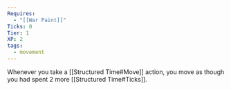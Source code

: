 ```yaml
---
Requires:
  - "[[War Paint]]"
Ticks: 0
Tier: 1
XP: 2
tags:
  - movement
---
```

Whenever you take a [[Structured Time#Move]] action, you move as though you had spent 2 more [[Structured Time#Ticks]].